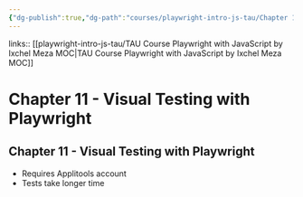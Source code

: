 ```yaml
---
{"dg-publish":true,"dg-path":"courses/playwright-intro-js-tau/Chapter 11 - Visual Testing with Playwright.md","permalink":"/courses/playwright-intro-js-tau/chapter-11-visual-testing-with-playwright/","tags":["playwright"]}
---
```


links:: [[playwright-intro-js-tau/TAU Course Playwright with JavaScript by Ixchel Meza MOC\|TAU Course Playwright with JavaScript by Ixchel Meza MOC]]

# Chapter 11 - Visual Testing with Playwright

## Chapter 11 - Visual Testing with Playwright

- Requires Applitools account
- Tests take longer time